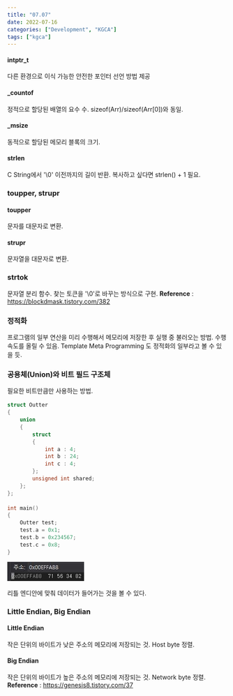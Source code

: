 ```yaml
---
title: "07.07"
date: 2022-07-16
categories: ["Development", "KGCA"]
tags: ["kgca"]
---
```

#### intptr_t
다른 환경으로 이식 가능한 안전한 포인터 선언 방법 제공

#### _countof
정적으로 할당된 배열의 요수 수.
sizeof(Arr)/sizeof(Arr[0])와 동일.

#### _msize
동적으로 할당된 메모리 블록의 크기.

#### strlen
C String에서 '\0' 이전까지의 길이 반환.
복사하고 싶다면 strlen() + 1 필요.

### toupper, strupr
#### toupper
문자를 대문자로 변환.
#### strupr
문자열을 대문자로 변환.

### strtok
문자열 분리 함수.
찾는 토큰을 '\0'로 바꾸는 방식으로 구현.
**Reference** : https://blockdmask.tistory.com/382

### 정적화
프로그램의 일부 연산을 미리 수행해서 메모리에 저장한 후 실행 중 불러오는 방법.
수행 속도를 올릴 수 있음.
Template Meta Programming 도 정적화의 일부라고 볼 수 있을 듯.

### 공용체(Union)와 비트 필드 구조체
필요한 비트만큼만 사용하는 방법.
```cpp
struct Outter
{
	union 
	{
		struct
		{
			int a : 4;
			int b : 24;
			int c : 4;
		};
		unsigned int shared;
	};
};

int main()
{
	Outter test;
	test.a = 0x1;
	test.b = 0x234567;
	test.c = 0x8;
}
```

![](/images/9aee71e8-0507-4466-acf9-97778dd0d8de-image.JPG)

리틀 엔디안에 맞춰 데이터가 들어가는 것을 볼 수 있다.

### Little Endian, Big Endian
#### Little Endian
작은 단위의 바이트가 낮은 주소의 메모리에 저장되는 것.
Host byte 정렬.
#### Big Endian
작은 단위의 바이트가 높은 주소의 메모리에 저장되는 것.
Network byte 정렬.
**Reference** : https://genesis8.tistory.com/37